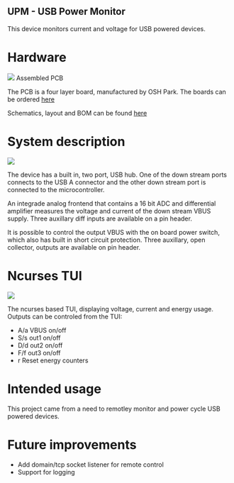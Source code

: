 ## UPM - USB Power Monitor

This device monitors current and voltage for USB powered devices.

# Hardware
![](https://github.com/jonpe960/upm/raw/master/doc/photo.jpg)
Assembled PCB 

The PCB is a four layer board, manufactured by OSH Park. The boards can
 be ordered [here](https://oshpark.com/shared_projects/uE5lZDkP)

Schematics, layout and BOM can be found [here](https://github.com/jonpe960/upm/hw/release/R1)

# System description
![](https://github.com/jonpe960/upm/raw/master/doc/system_diagram.png)


The device has a built in, two port, USB hub. One of the down stream ports
connects to the USB A connector and the other down stream port is connected to
the microcontroller.

An integrade analog frontend that contains a 16 bit ADC and differential
amplifier measures the voltage and current of the down stream VBUS supply. Three
auxillary diff inputs are available on a pin header.

It is possible to control the output VBUS with the on board power switch, which
also has built in short circuit protection. Three auxillary, open collector,
outputs are available on pin header.

# Ncurses TUI

![](https://github.com/jonpe960/upm/raw/master/doc/screenshot.png)

The ncurses based TUI, displaying voltage, current and energy usage. 
Outputs can be controled from the TUI:
 - A/a VBUS on/off
 - S/s out1 on/off
 - D/d out2 on/off
 - F/f out3 on/off
 - r Reset energy counters


# Intended usage

This project came from a need to remotley monitor and power cycle USB powered devices.

# Future improvements

 - Add domain/tcp socket listener for remote control
 - Support for logging



